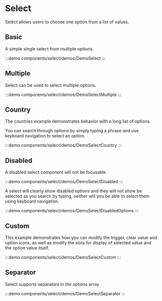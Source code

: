 <script setup>
import DemoSelect from '@/components/select/demos/DemoSelect.vue'
import DemoSelectCountry from '@/components/select/demos/DemoSelectCountry.vue'
import DemoSelectDisabled from '@/components/select/demos/DemoSelectDisabled.vue'
import DemoSelectDisabledOptions from '@/components/select/demos/DemoSelectDisabledOptions.vue'
import DemoSelectCustom from '@/components/select/demos/DemoSelectCustom.vue'
import DemoSelectSeparator from '@/components/select/demos/DemoSelectSeparator.vue'
import DemoSelectMultiple from '@/components/select/demos/DemoSelectMultiple.vue'
</script>

# Select

Select allows users to choose one option from a list of values.

## Basic

A simple single select from multiple options.

:::demo components/select/demos/DemoSelect
<DemoSelect />
:::

## Multiple

Select can be used to select multiple options.

:::demo components/select/demos/DemoSelectMultiple
<DemoSelectMultiple />
:::

## Country

The countries example demonstrates behavior with a long list of options.

You can search through options by simply typing a phrase and use keyboard navigation to select an option.

:::demo components/select/demos/DemoSelectCountry
<DemoSelectCountry />
:::

## Disabled

A disabled select component will not be focusable.

:::demo components/select/demos/DemoSelectDisabled
<DemoSelectDisabled />
:::

A select will clearly show disabled options and they will not show be selected as you search by typing, neither will you be able to select them using keyboard navigation.

:::demo components/select/demos/DemoSelectDisabledOptions
<DemoSelectDisabledOptions />
:::

## Custom

This example demonstrates how you can modify the trigger, clear value and option icons, as well as modify the slots for display of selected value and the option value itself.

:::demo components/select/demos/DemoSelectCustom
<DemoSelectCustom />
:::

## Separator

Select supports separators in the options array.

:::demo components/select/demos/DemoSelectSeparator
<DemoSelectSeparator />
:::

